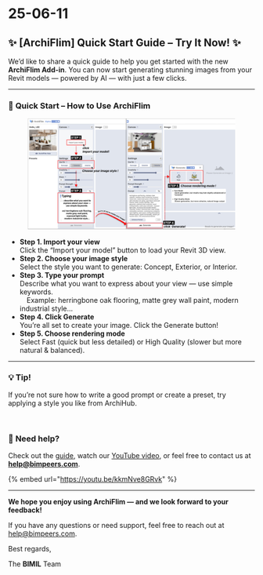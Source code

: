 # 25-06-11

## ✨ \[ArchiFlim] Quick Start Guide – Try It Now! ✨

We’d like to share a quick guide to help you get started with the new **ArchiFlim Add-in**. You can now start generating stunning images from your Revit models — powered by AI — with just a few clicks.

***

### 🧭 **Quick Start – How to Use ArchiFlim**

<figure><img src="../.gitbook/assets/Frame 1799 (4).png" alt=""><figcaption></figcaption></figure>

* **Step 1. Import your view**\
  Click the “Import your model” button to load your Revit 3D view.
* **Step 2. Choose your image style**\
  Select the style you want to generate: Concept, Exterior, or Interior.
* **Step 3. Type your prompt**\
  Describe what you want to express about your view — use simple keywords.
  \
   Example: herringbone oak flooring, matte grey wall paint, modern industrial style...
* **Step 4. Click Generate**\
  You’re all set to create your image. Click the Generate button!
* **Step 5. Choose rendering mode**\
  Select Fast (quick but less detailed) or High Quality (slower but more natural & balanced).

***

### 💡 Tip!

If you’re not sure how to write a good prompt or create a preset,
&#x20;try applying a style you like from    ArchiHub.

<figure><img src="../.gitbook/assets/Frame 1800 (2).png" alt=""><figcaption></figcaption></figure>

### 🔗 **Need help?**

Check out the [guide](https://bimil.gitbook.io/docs/add-ins/archi-film/tutorial/1.-how-to-use-top-3-images), watch our [YouTube video](https://youtube.com/@bimpeers_bimil?si=gN8T9I_rCQl6KHKm), or feel free to contact us at[ **help@bimpeers.com**](mailto:help@bimpeers.com?subject=undefined\&body=undefined).

{% embed url="https://youtu.be/kkmNve8GRvk" %}

***

**We hope you enjoy using ArchiFlim — and we look forward to your feedback!**

If you have any questions or need support, feel free to reach out at [help@bimpeers.com](mailto:help@bimpeers.com?subject=undefined\&body=undefined).



Best regards,

The **BIMIL** Team
